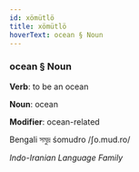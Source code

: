```yaml
---
id: xömütlö
title: xömütlö
hoverText: ocean § Noun
---
```


### ocean § Noun

**Verb**: to be an ocean

**Noun**: ocean

**Modifier**: ocean-related

Bengali সমুদ্র śomudro /ʃo.mud.ro/

*Indo-Iranian Language Family*